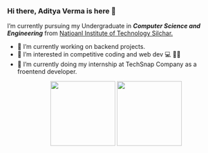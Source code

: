 ### Hi there, Aditya Verma is here 👋




 I’m currently pursuing my Undergraduate in **_Computer Science and Engineering_** from [Natioanl Institute of Technology Silchar.](http://www.nits.ac.in/) 
- 🔭 I’m currently working on backend projects.
- 🌱 I’m interested in competitive coding and web dev 💻 👨‍💻
- 👯 I’m currently doing my internship at TechSnap Company as a froentend developer.



<div align="center" width=100%>
  <code><img height="150" src="https://github-readme-stats.vercel.app/api/top-langs/?username=vermastra&theme=cobalt&layout=compact"></code>
  <code><img height="150" src="https://github-readme-stats.vercel.app/api?username=vermastra&count_private=t&hide=stars&theme=cobalt"></code>
</div>
